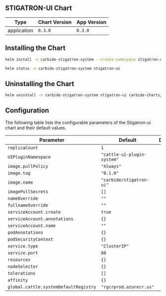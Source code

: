 ## STIGATRON-UI Chart

| Type        | Chart Version | App Version |
| ----------- | ------------- | ----------- |
| application | `0.3.0`       | `0.3.0`     |

## Installing the Chart

```bash
helm install -n carbide-stigatron-system --create-namespace stigatron-ui carbide-charts/stigatron-ui
```

```bash
helm status -n carbide-stigatron-system stigatron-ui
```

## Uninstalling the Chart

```bash
helm uninstall -n carbide-stigatron-system stigatron-ui carbide-charts/stigatron-ui
```

## Configuration

The following table lists the configurable parameters of the Stigatron-ui chart and their default values.

| Parameter                             | Default                     | Description |
| ------------------------------------- | --------------------------- | ----------- |
| `replicaCount`                        | `1`                         |             |
| `UIPluginNamespace`                   | `"cattle-ui-plugin-system"` |             |
| `image.pullPolicy`                    | `"Always"`                  |             |
| `image.tag`                           | `"0.1.0"`                   |             |
| `image.name`                          | `"carbide/stigatron-ui"`    |             |
| `imagePullSecrets`                    | `[]`                        |             |
| `nameOverride`                        | `""`                        |             |
| `fullnameOverride`                    | `""`                        |             |
| `serviceAccount.create`               | `true`                      |             |
| `serviceAccount.annotations`          | `{}`                        |             |
| `serviceAccount.name`                 | `""`                        |             |
| `podAnnotations`                      | `{}`                        |             |
| `podSecurityContext`                  | `{}`                        |             |
| `service.type`                        | `"ClusterIP"`               |             |
| `service.port`                        | `80`                        |             |
| `resources`                           | `{}`                        |             |
| `nodeSelector`                        | `{}`                        |             |
| `tolerations`                         | `[]`                        |             |
| `affinity`                            | `{}`                        |             |
| `global.cattle.systemDefaultRegistry` | `"rgcrprod.azurecr.us"`     |             |
